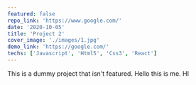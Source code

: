 ```yaml
---
featured: false
repo_link: 'https://www.google.com/'
date: '2020-10-05'
title: 'Project 2'
cover_image: './images/1.jpg'
demo_link: 'https://google.com/'
techs: ['Javascript', 'Html5', 'Css3', 'React']
---
```


This is a dummy project that isn't featured. Hello this is me. HI